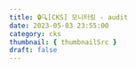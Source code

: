 ```yaml
---
title: 🔒🔍[CKS] 모니터링 - audit
date: 2023-05-03 23:55:00
category: cks
thumbnail: { thumbnailSrc }
draft: false
---
```


